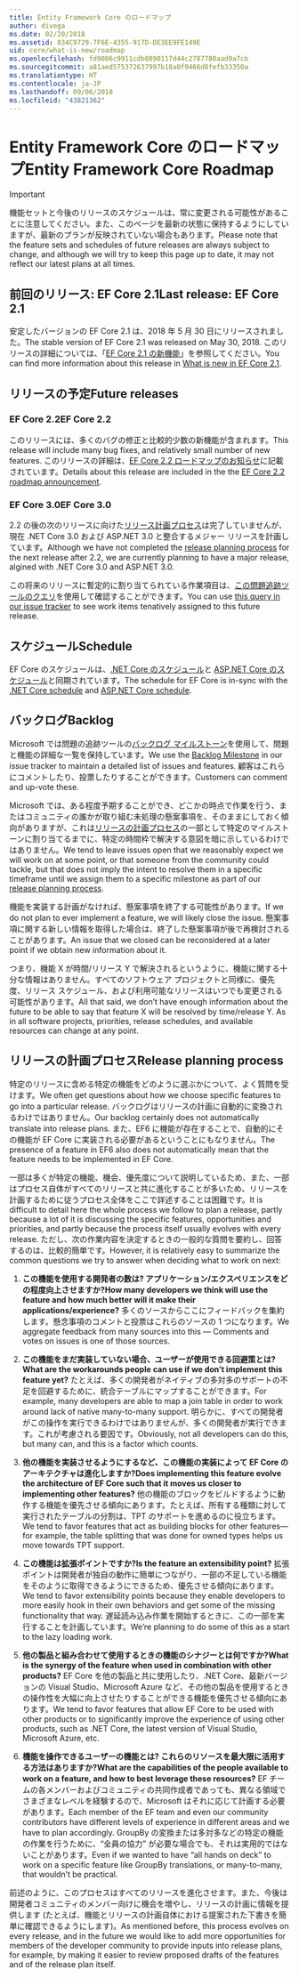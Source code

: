 ```yaml
---
title: Entity Framework Core のロードマップ
author: divega
ms.date: 02/20/2018
ms.assetid: 834C9729-7F6E-4355-917D-DE3EE9FE149E
uid: core/what-is-new/roadmap
ms.openlocfilehash: fd9086c9911cdb0890117d44c2787780aad9a7cb
ms.sourcegitcommit: a81aed575372637997b18a0f9466d8fefb33350a
ms.translationtype: HT
ms.contentlocale: ja-JP
ms.lasthandoff: 09/06/2018
ms.locfileid: "43821362"
---
```

# <a name="entity-framework-core-roadmap"></a><span data-ttu-id="ef3c7-102">Entity Framework Core のロードマップ</span><span class="sxs-lookup"><span data-stu-id="ef3c7-102">Entity Framework Core Roadmap</span></span>

> [!IMPORTANT]
> <span data-ttu-id="ef3c7-103">機能セットと今後のリリースのスケジュールは、常に変更される可能性があることに注意してください。また、このページを最新の状態に保持するようにしていますが、最新のプランが反映されていない場合もあります。</span><span class="sxs-lookup"><span data-stu-id="ef3c7-103">Please note that the feature sets and schedules of future releases are always subject to change, and although we will try to keep this page up to date, it may not reflect our latest plans at all times.</span></span>

## <a name="last-release-ef-core-21"></a><span data-ttu-id="ef3c7-104">前回のリリース: EF Core 2.1</span><span class="sxs-lookup"><span data-stu-id="ef3c7-104">Last release: EF Core 2.1</span></span>

<span data-ttu-id="ef3c7-105">安定したバージョンの EF Core 2.1 は、2018 年 5 月 30 日にリリースされました。</span><span class="sxs-lookup"><span data-stu-id="ef3c7-105">The stable version of EF Core 2.1 was released on May 30, 2018.</span></span> <span data-ttu-id="ef3c7-106">このリリースの詳細については、「[EF Core 2.1 の新機能](xref:core/what-is-new/ef-core-2.1)」を参照してください。</span><span class="sxs-lookup"><span data-stu-id="ef3c7-106">You can find more information about this release in [What is new in EF Core 2.1](xref:core/what-is-new/ef-core-2.1).</span></span>

## <a name="future-releases"></a><span data-ttu-id="ef3c7-107">リリースの予定</span><span class="sxs-lookup"><span data-stu-id="ef3c7-107">Future releases</span></span>

### <a name="ef-core-22"></a><span data-ttu-id="ef3c7-108">EF Core 2.2</span><span class="sxs-lookup"><span data-stu-id="ef3c7-108">EF Core 2.2</span></span>

<span data-ttu-id="ef3c7-109">このリリースには、多くのバグの修正と比較的少数の新機能が含まれます。</span><span class="sxs-lookup"><span data-stu-id="ef3c7-109">This release will include many bug fixes, and relatively small number of new features.</span></span> <span data-ttu-id="ef3c7-110">このリリースの詳細は、[EF Core 2.2 ロードマップのお知らせ](https://github.com/aspnet/Announcements/issues/308)に記載されています。</span><span class="sxs-lookup"><span data-stu-id="ef3c7-110">Details about this release are included in the the [EF Core 2.2 roadmap announcement](https://github.com/aspnet/Announcements/issues/308).</span></span> 

### <a name="ef-core-30"></a><span data-ttu-id="ef3c7-111">EF Core 3.0</span><span class="sxs-lookup"><span data-stu-id="ef3c7-111">EF Core 3.0</span></span>

<span data-ttu-id="ef3c7-112">2.2 の後の次のリリースに向けた[リリース計画プロセス](#release-planning-process)は完了していませんが、現在 .NET Core 3.0 および ASP.NET 3.0 と整合するメジャー リリースを計画しています。</span><span class="sxs-lookup"><span data-stu-id="ef3c7-112">Although we have not completed the [release planning process](#release-planning-process) for the next release after 2.2, we are currently planning to have a major release, algined with .NET Core 3.0 and ASP.NET 3.0.</span></span> 

<span data-ttu-id="ef3c7-113">この将来のリリースに暫定的に割り当てられている作業項目は、[この問題追跡ツールのクエリ](https://github.com/aspnet/EntityFrameworkCore/issues?q=is%3Aopen+is%3Aissue+milestone%3A3.0.0+sort%3Areactions-%2B1-desc)を使用して確認することができます。</span><span class="sxs-lookup"><span data-stu-id="ef3c7-113">You can use [this query in our issue tracker](https://github.com/aspnet/EntityFrameworkCore/issues?q=is%3Aopen+is%3Aissue+milestone%3A3.0.0+sort%3Areactions-%2B1-desc) to see work items tenatively assigned to this future release.</span></span>

## <a name="schedule"></a><span data-ttu-id="ef3c7-114">スケジュール</span><span class="sxs-lookup"><span data-stu-id="ef3c7-114">Schedule</span></span>

<span data-ttu-id="ef3c7-115">EF Core のスケジュールは、[.NET Core のスケジュール](https://github.com/dotnet/core/blob/master/roadmap.md)と [ASP.NET Core のスケジュール](https://github.com/aspnet/Home/wiki/Roadmap)と同期されています。</span><span class="sxs-lookup"><span data-stu-id="ef3c7-115">The schedule for EF Core is in-sync with the [.NET Core schedule](https://github.com/dotnet/core/blob/master/roadmap.md) and [ASP.NET Core schedule](https://github.com/aspnet/Home/wiki/Roadmap).</span></span>

## <a name="backlog"></a><span data-ttu-id="ef3c7-116">バックログ</span><span class="sxs-lookup"><span data-stu-id="ef3c7-116">Backlog</span></span>

<span data-ttu-id="ef3c7-117">Microsoft では問題の追跡ツールの[バックログ マイルストーン](https://github.com/aspnet/EntityFrameworkCore/issues?q=is%3Aopen+is%3Aissue+milestone%3ABacklog+sort%3Areactions-%2B1-desc)を使用して、問題と機能の詳細な一覧を保持しています。</span><span class="sxs-lookup"><span data-stu-id="ef3c7-117">We use the [Backlog Milestone](https://github.com/aspnet/EntityFrameworkCore/issues?q=is%3Aopen+is%3Aissue+milestone%3ABacklog+sort%3Areactions-%2B1-desc) in our issue tracker to maintain a detailed list of issues and features.</span></span> <span data-ttu-id="ef3c7-118">顧客はこれらにコメントしたり、投票したりすることができます。</span><span class="sxs-lookup"><span data-stu-id="ef3c7-118">Customers can comment and up-vote these.</span></span>

<span data-ttu-id="ef3c7-119">Microsoft では、ある程度予期することができ、どこかの時点で作業を行う、またはコミュニティの誰かが取り組む未処理の懸案事項を、そのままにしておく傾向がありますが、これは[リリースの計画プロセス](#release-planning-process)の一部として特定のマイルストーンに割り当てるまでに、特定の時間枠で解決する意図を暗に示しているわけではありません。</span><span class="sxs-lookup"><span data-stu-id="ef3c7-119">We tend to leave issues open that we reasonably expect we will work on at some point, or that someone from the community could tackle, but that does not imply the intent to resolve them in a specific timeframe until we assign them to a specific milestone as part of our [release planning process](#release-planning-process).</span></span>

<span data-ttu-id="ef3c7-120">機能を実装する計画がなければ、懸案事項を終了する可能性があります。</span><span class="sxs-lookup"><span data-stu-id="ef3c7-120">If we do not plan to ever implement a feature, we will likely close the issue.</span></span> <span data-ttu-id="ef3c7-121">懸案事項に関する新しい情報を取得した場合は、終了した懸案事項が後で再検討されることがあります。</span><span class="sxs-lookup"><span data-stu-id="ef3c7-121">An issue that we closed can be reconsidered at a later point if we obtain new information about it.</span></span>

<span data-ttu-id="ef3c7-122">つまり、機能 X が時間/リリース Y で解決されるというように、機能に関する十分な情報はありません。すべてのソフトウェア プロジェクトと同様に、優先度、リリース スケジュール、および利用可能なリリースはいつでも変更される可能性があります。</span><span class="sxs-lookup"><span data-stu-id="ef3c7-122">All that said, we don’t have enough information about the future to be able to say that feature X will be resolved by time/release Y. As in all software projects, priorities, release schedules, and available resources can change at any point.</span></span>

## <a name="release-planning-process"></a><span data-ttu-id="ef3c7-123">リリースの計画プロセス</span><span class="sxs-lookup"><span data-stu-id="ef3c7-123">Release planning process</span></span>

<span data-ttu-id="ef3c7-124">特定のリリースに含める特定の機能をどのように選ぶかについて、よく質問を受けます。</span><span class="sxs-lookup"><span data-stu-id="ef3c7-124">We often get questions about how we choose specific features to go into a particular release.</span></span> <span data-ttu-id="ef3c7-125">バックログはリリースの計画に自動的に変換されるわけではありません。</span><span class="sxs-lookup"><span data-stu-id="ef3c7-125">Our backlog certainly does not automatically translate into release plans.</span></span> <span data-ttu-id="ef3c7-126">また、EF6 に機能が存在することで、自動的にその機能が EF Core に実装される必要があるということにもなりません。</span><span class="sxs-lookup"><span data-stu-id="ef3c7-126">The presence of a feature in EF6 also does not automatically mean that the feature needs to be implemented in EF Core.</span></span>

<span data-ttu-id="ef3c7-127">一部は多くが特定の機能、機会、優先度について説明しているため、また、一部はプロセス自体がすべてのリリースと共に進化することが多いため、リリースを計画するために従うプロセス全体をここで詳述することは困難です。</span><span class="sxs-lookup"><span data-stu-id="ef3c7-127">It is difficult to detail here the whole process we follow to plan a release, partly because a lot of it is discussing the specific features, opportunities and priorities, and partly because the process itself usually evolves with every release.</span></span> <span data-ttu-id="ef3c7-128">ただし、次の作業内容を決定するときの一般的な質問を要約し、回答するのは、比較的簡単です。</span><span class="sxs-lookup"><span data-stu-id="ef3c7-128">However, it is relatively easy to summarize the common questions we try to answer when deciding what to work on next:</span></span>

1. <span data-ttu-id="ef3c7-129">**この機能を使用する開発者の数は? アプリケーション/エクスペリエンスをどの程度向上させますか?**</span><span class="sxs-lookup"><span data-stu-id="ef3c7-129">**How many developers we think will use the feature and how much better will it make their applications/experience?**</span></span> <span data-ttu-id="ef3c7-130">多くのソースからここにフィードバックを集約します。懸念事項のコメントと投票はこれらのソースの 1 つになります。</span><span class="sxs-lookup"><span data-stu-id="ef3c7-130">We aggregate feedback from many sources into this — Comments and votes on issues is one of those sources.</span></span>

2. <span data-ttu-id="ef3c7-131">**この機能をまだ実装していない場合、ユーザーが使用できる回避策とは?**</span><span class="sxs-lookup"><span data-stu-id="ef3c7-131">**What are the workarounds people can use if we don’t implement this feature yet?**</span></span> <span data-ttu-id="ef3c7-132">たとえば、多くの開発者がネイティブの多対多のサポートの不足を回避するために、統合テーブルにマップすることができます。</span><span class="sxs-lookup"><span data-stu-id="ef3c7-132">For example, many developers are able to map a join table in order to work around lack of native many-to-many support.</span></span> <span data-ttu-id="ef3c7-133">明らかに、すべての開発者がこの操作を実行できるわけではありませんが、多くの開発者が実行できます。これが考慮される要因です。</span><span class="sxs-lookup"><span data-stu-id="ef3c7-133">Obviously, not all developers can do this, but many can, and this is a factor which counts.</span></span>

3. <span data-ttu-id="ef3c7-134">**他の機能を実装させるようにするなど、この機能の実装によって EF Core のアーキテクチャは進化しますか?**</span><span class="sxs-lookup"><span data-stu-id="ef3c7-134">**Does implementing this feature evolve the architecture of EF Core such that it moves us closer to implementing other features?**</span></span> <span data-ttu-id="ef3c7-135">他の機能のブロックをビルドするように動作する機能を優先させる傾向にあります。たとえば、所有する種類に対して実行されたテーブルの分割は、TPT のサポートを進めるのに役立ちます。</span><span class="sxs-lookup"><span data-stu-id="ef3c7-135">We tend to favor features that act as building blocks for other features—for example, the table splitting that was done for owned types helps us move towards TPT support.</span></span>

4. <span data-ttu-id="ef3c7-136">**この機能は拡張ポイントですか?**</span><span class="sxs-lookup"><span data-stu-id="ef3c7-136">**Is the feature an extensibility point?**</span></span> <span data-ttu-id="ef3c7-137">拡張ポイントは開発者が独自の動作に簡単につながり、一部の不足している機能をそのように取得できるようにできるため、優先させる傾向にあります。</span><span class="sxs-lookup"><span data-stu-id="ef3c7-137">We tend to favor extensibility points because they enable developers to more easily hook in their own behaviors and get some of the missing functionality that way.</span></span> <span data-ttu-id="ef3c7-138">遅延読み込み作業を開始するときに、この一部を実行することを計画しています。</span><span class="sxs-lookup"><span data-stu-id="ef3c7-138">We’re planning to do some of this as a start to the lazy loading work.</span></span>

5. <span data-ttu-id="ef3c7-139">**他の製品と組み合わせて使用するときの機能のシナジーとは何ですか?**</span><span class="sxs-lookup"><span data-stu-id="ef3c7-139">**What is the synergy of the feature when used in combination with other products?**</span></span> <span data-ttu-id="ef3c7-140">EF Core を他の製品と共に使用したり、.NET Core、最新バージョンの Visual Studio、Microsoft Azure など、その他の製品を使用するときの操作性を大幅に向上させたりすることができる機能を優先させる傾向にあります。</span><span class="sxs-lookup"><span data-stu-id="ef3c7-140">We tend to favor features that allow EF Core to be used with other products or to significantly improve the experience of using other products, such as .NET Core, the latest version of Visual Studio, Microsoft Azure, etc.</span></span>

6. <span data-ttu-id="ef3c7-141">**機能を操作できるユーザーの機能とは? これらのリソースを最大限に活用する方法はありますか?**</span><span class="sxs-lookup"><span data-stu-id="ef3c7-141">**What are the capabilities of the people available to work on a feature, and how to best leverage these resources?**</span></span> <span data-ttu-id="ef3c7-142">EF チームの各メンバーおよびコミュニティの共同作成者であっても、異なる領域でさまざまなレベルを経験するので、Microsoft はそれに応じて計画する必要があります。</span><span class="sxs-lookup"><span data-stu-id="ef3c7-142">Each member of the EF team and even our community contributors have different levels of experience in different areas and we have to plan accordingly.</span></span> <span data-ttu-id="ef3c7-143">GroupBy の変換または多対多などの特定の機能の作業を行うために、“全員の協力” が必要な場合でも、それは実用的ではないことがあります。</span><span class="sxs-lookup"><span data-stu-id="ef3c7-143">Even if we wanted to have “all hands on deck” to work on a specific feature like GroupBy translations, or many-to-many, that wouldn’t be practical.</span></span>

<span data-ttu-id="ef3c7-144">前述のように、このプロセスはすべてのリリースを進化させます。また、今後は開発者コミュニティのメンバー向けに機会を増やし、リリースの計画に情報を提供します (たとえば、機能とリリースの計画自体における提案された下書きを簡単に確認できるようにします)。</span><span class="sxs-lookup"><span data-stu-id="ef3c7-144">As mentioned before, this process evolves on every release, and in the future we would like to add more opportunities for members of the developer community to provide inputs into release plans, for example, by making it easier to review proposed drafts of the features and of the release plan itself.</span></span>

